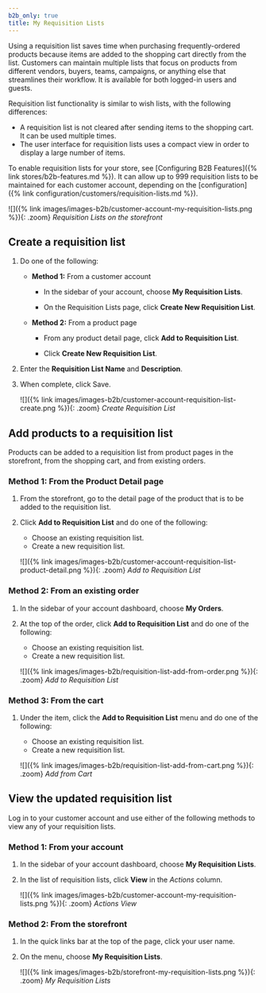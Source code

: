 ```yaml
---
b2b_only: true
title: My Requisition Lists
---
```


Using a requisition list saves time when purchasing frequently-ordered products because items are added to the shopping cart directly from the list. Customers can maintain multiple lists that focus on products from different vendors, buyers, teams, campaigns, or anything else that streamlines their workflow. It is available for both logged-in users and guests.

Requisition list functionality is similar to wish lists, with the following differences:

- A requisition list is not cleared after sending items to the shopping cart. It can be used multiple times.
- The user interface for requisition lists uses a compact view in order to display a large number of items.

To enable requisition lists for your store, see [Configuring B2B Features]({% link stores/b2b-features.md %}). It can allow up to 999 requisition lists to be maintained for each customer account, depending on the [configuration]({% link configuration/customers/requisition-lists.md %}).

![]({% link images/images-b2b/customer-account-my-requisition-lists.png %}){: .zoom}
_Requisition Lists on the storefront_
## Create a requisition list

1. Do one of the following:

   - **Method 1:** From a customer account

      - In the sidebar of your account, choose **My Requisition Lists**.

      - On the Requisition Lists page, click **Create New Requisition List**.

   - **Method 2:** From a product page

      - From any product detail page, click **Add to Requisition List**.

      - Click **Create New Requisition List**.

1. Enter the **Requisition List Name** and **Description**.

1. When complete, click <span class="btn">Save</span>.

   ![]({% link images/images-b2b/customer-account-requisition-list-create.png %}){: .zoom}
   _Create Requisition List_

## Add products to a requisition list

Products can be added to a requisition list from product pages in the storefront, from the shopping cart, and from existing orders.

### Method 1: From the Product Detail page

1. From the storefront, go to the detail page of the product that is to be added to the requisition list.

1. Click **Add to Requisition List** and do one of the following:

   - Choose an existing requisition list.
   - Create a new requisition list.

   ![]({% link images/images-b2b/customer-account-requisition-list-product-detail.png %}){: .zoom}
   _Add to Requisition List_

### Method 2: From an existing order

1. In the sidebar of your account dashboard, choose **My Orders**.

1. At the top of the order, click **Add to Requisition List** and do one of the following:

   - Choose an existing requisition list.
   - Create a new requisition list.

   ![]({% link images/images-b2b/requisition-list-add-from-order.png %}){: .zoom}
   _Add to Requisition List_

### Method 3: From the cart

1. Under the item, click the **Add to Requisition List** menu and do one of the following:

   - Choose an existing requisition list.
   - Create a new requisition list.

   ![]({% link images/images-b2b/requisition-list-add-from-cart.png %}){: .zoom}
   _Add from Cart_

## View the updated requisition list

Log in to your customer account and use either of the following methods to view any of your requisition lists.

### Method 1: From your account

1. In the sidebar of your account dashboard, choose **My Requisition Lists**.

1. In the list of requisition lists, click **View** in the _Actions_ column.

   ![]({% link images/images-b2b/customer-account-my-requisition-lists.png %}){: .zoom}
   _Actions View_

### Method 2: From the storefront

1. In the quick links bar at the top of the page, click your user name.

1. On the menu, choose **My Requisition Lists**.

    ![]({% link images/images-b2b/storefront-my-requisition-lists.png %}){: .zoom}
    _My Requisition Lists_
